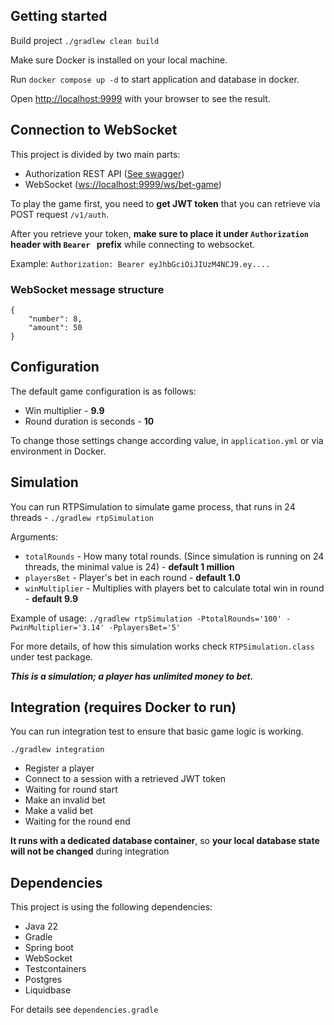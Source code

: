 ## Getting started

Build project `./gradlew clean build`

Make sure Docker is installed on your local machine.

Run `docker compose up -d` to start application and database in docker.

Open [http://localhost:9999](http://localhost:9999) with your browser to see the result.

## Connection to WebSocket

This project is divided by two main parts:

* Authorization REST API ([See swagger](http://localhost:9999/swagger-ui/index.html#/))
* WebSocket ([ws://localhost:9999/ws/bet-game](ws://localhost:9999/ws/bet-game))

To play the game first, you need to **get JWT token** that you can retrieve via POST request `/v1/auth`.

After you retrieve your token, **make sure to place it under `Authorization`
header with `Bearer ` prefix** while connecting to websocket.

Example: `Authorization: Bearer eyJhbGciOiJIUzM4NCJ9.ey....`

### WebSocket message structure

```aiignore
{
    "number": 8,
    "amount": 50
}
```

## Configuration

The default game configuration is as follows:

* Win multiplier - **9.9**
* Round duration is seconds - **10**

To change those settings change according value, in `application.yml` or via environment in Docker.

## Simulation

You can run RTPSimulation to simulate game process, that runs in 24 threads - `./gradlew rtpSimulation`

Arguments:
* `totalRounds` - How many total rounds. (Since simulation is running on 24 threads, the minimal value is 24) - **default 1 million**
* `playersBet` - Player's bet in each round - **default 1.0**
* `winMultiplier` - Multiplies with players bet to calculate total win in round - **default 9.9**

Example of usage: `./gradlew rtpSimulation -PtotalRounds='100' -PwinMultiplier='3.14' -PplayersBet='5'`

For more details, of how this simulation works check `RTPSimulation.class` under test package.

**_This is a simulation; a player has unlimited money to bet._**

## Integration (requires Docker to run)

You can run integration test to ensure that basic game logic is working.

`./gradlew integration`

* Register a player
* Connect to a session with a retrieved JWT token
* Waiting for round start
* Make an invalid bet
* Make a valid bet
* Waiting for the round end

**It runs with a dedicated database container**, so **your local database state will not be changed** during integration

## Dependencies

This project is using the following dependencies:

* Java 22
* Gradle
* Spring boot
* WebSocket
* Testcontainers
* Postgres
* Liquidbase

For details see `dependencies.gradle`

